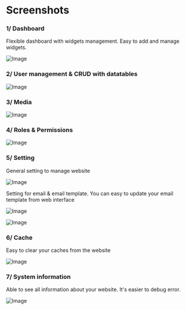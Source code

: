 # Screenshots

### 1/ Dashboard

Flexible dashboard with widgets management. Easy to add and manage widgets.

![Image](https://botble.com/storage/uploads/1/docs/screenshots/dashboard.png)

### 2/ User management & CRUD with datatables

![Image](https://botble.com/storage/uploads/docs/screenshots/user-management.png)

### 3/ Media

![Image](https://botble.com/storage/uploads/1/docs/screenshots/media.png)

### 4/ Roles & Permissions

![Image](https://botble.com/storage/uploads/1/docs/screenshots/role-permission.png)

### 5/ Setting
General setting to manage website

![Image](https://botble.com/storage/uploads/docs/screenshots/settings.png)

Setting for email & email template. You can easy to update your email template from web interface

![Image](https://botble.com/storage/uploads/docs/screenshots/email.png)

![Image](https://botble.com/storage/uploads/docs/screenshots/email-template.png)

### 6/ Cache
Easy to clear your caches from the website

![Image](https://botble.com/storage/uploads/docs/screenshots/cache.png)

### 7/ System information

Able to see all information about your website. It's easier to debug error.

![Image](https://botble.com/storage/uploads/docs/screenshots/system-information.png)
